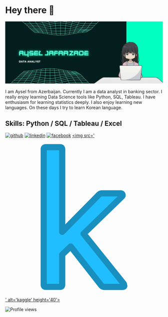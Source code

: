 
# Hey there :wave:
![imag](https://github.com/JafarzadeAysel/JafarzadeAysel/blob/main/aYSEL%20jAFARZADE.png)

I am Aysel from Azerbaijan. Currently I am a data analyst in banking sector. I really enjoy learning Data Science tools like Python, SQL, Tableau. I have enthusiasm for learning statistics deeply. I also enjoy learning new languages. On these days I try to learn Korean language.

## Skills: Python / SQL / Tableau / Excel


[<img src='https://cdn.jsdelivr.net/npm/simple-icons@3.0.1/icons/github.svg' alt='github' height='40'>](https://github.com/JafarzadeAysel)  [<img src='https://upload.wikimedia.org/wikipedia/commons/8/81/LinkedIn_icon.svg' alt='linkedin' height='40'>](https://www.linkedin.com/in/jafarzadeaysel/)  [<img src='https://upload.wikimedia.org/wikipedia/commons/b/b8/2021_Facebook_icon.svg' alt='facebook' height='40'>](https://www.facebook.com/ice.zade)  [<img src='<?xml version="1.0" ?><!DOCTYPE svg  PUBLIC '-//W3C//DTD SVG 1.1//EN'  'http://www.w3.org/Graphics/SVG/1.1/DTD/svg11.dtd'><svg height="512px" style="enable-background:new 0 0 512 512;" version="1.1" viewBox="0 0 512 512" width="512px" xml:space="preserve" xmlns="http://www.w3.org/2000/svg" xmlns:xlink="http://www.w3.org/1999/xlink"><g id="comp_x5F_189-kaggle"><g><g><g><path d="M385.708,472.847L254.742,310.082l125.578-121.534c2.334-2.426,1.526-9.433-4.761-9.433h-62.16      c-3.145,0-6.288,1.618-9.433,4.761L185.128,303.973V36.369c0-4.491-2.247-6.737-6.738-6.737h-46.618      c-4.492,0-6.737,2.246-6.737,6.737V475.54c0,4.491,2.246,6.738,6.737,6.738h46.618c4.491,0,6.738-2.247,6.738-6.738v-97.91      l27.666-26.317l99.257,126.294c2.695,3.145,5.839,4.762,9.432,4.762h60.095c3.143,0,4.939-0.899,5.389-2.696L385.708,472.847z" style="fill:#20BEFF;"/><path d="M381.577,492.368h-60.095c-4.539,0-11.177-1.432-17.024-8.254      c-0.092-0.107-0.182-0.217-0.27-0.328l-92.466-117.653l-16.595,15.786v93.621c0,10.012-6.727,16.738-16.738,16.738h-46.618      c-10.011,0-16.737-6.727-16.737-16.738V36.369c0-10.011,6.726-16.737,16.737-16.737h46.618c10.012,0,16.738,6.726,16.738,16.737      v243.28l101.729-102.807c5.143-5.14,10.694-7.727,16.541-7.727h62.16c6.554,0,12.166,3.622,14.647,9.453      c2.493,5.858,1.416,12.656-2.681,16.914c-0.082,0.085-0.166,0.169-0.252,0.252L268.253,310.922l125.246,155.656      c1.04,1.293,1.742,2.824,2.043,4.456l1.258,6.825c0.26,1.406,0.214,2.852-0.133,4.238      C396.064,484.507,393.196,492.368,381.577,492.368z M319.76,471.231c1.01,1.137,1.506,1.137,1.723,1.137h51.005L246.951,316.351      c-3.24-4.026-2.878-9.859,0.836-13.454l117.566-113.781h-51.872c-0.278,0.084-1.15,0.538-2.446,1.833L192.236,311.007      c-2.852,2.881-7.162,3.757-10.911,2.215c-3.75-1.542-6.197-5.194-6.197-9.249V39.632h-40.094v432.646h40.094V377.63      c0-2.739,1.124-5.357,3.108-7.245l27.666-26.317c2.04-1.941,4.796-2.937,7.613-2.729c2.809,0.202,5.401,1.58,7.142,3.794      L319.76,471.231z" style="fill:#188FBF;"/></g></g></g></g><g id="Layer_1"/></svg>' alt='kaggle' height='40'>](https://www.kaggle.com/ayseljafarzade)

![Profile views](https://gpvc.arturio.dev/JafarzadeAysel)
